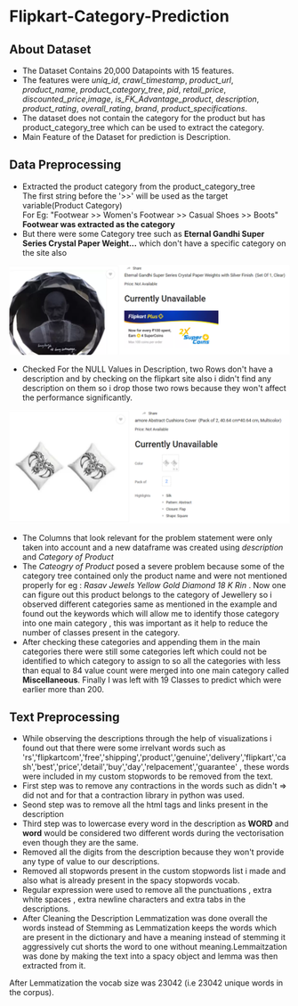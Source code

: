 # Flipkart-Category-Prediction

## About Dataset
* The Dataset Contains 20,000 Datapoints with 15 features.
* The features were *uniq_id*, *crawl_timestamp*, *product_url*, *product_name*,
*product_category_tree*, *pid*, *retail_price*, *discounted_price*,*image*, *is_FK_Advantage_product*, *description*, *product_rating*,
*overall_rating*, *brand*, *product_specifications*.
* The dataset does not contain the category for the product but has product_category_tree which can be used to extract the category.
* Main Feature of the Dataset for prediction is Description.

## Data Preprocessing
- Extracted the product category from the product_category_tree<br>
The first string before the '>>' will be used as the target variable(Product Category)<br>
For Eg: "Footwear >> Women\'s Footwear >> Casual Shoes >> Boots" **Footwear was extracted as the category**<br>
- But there were some Category tree such as **Eternal Gandhi Super Series Crystal Paper Weight...** which don't have a specific category on the site also
<img src=https://github.com/NishantSushmakar/Flipkart-Category-Prediction/blob/main/images/Capture.PNG>

- Checked For the NULL Values in Description, two Rows don't have a description and by checking on the flipkart site also i didn't find any description on them so i drop those two rows because they won't affect the performance significantly.

<img src =https://github.com/NishantSushmakar/Flipkart-Category-Prediction/blob/main/images/img2.PNG>

- The Columns that look relevant for the problem statement were only taken into account and a new dataframe was created using *description* and *Category of Product*
- The *Cateogry of Product* posed a severe problem because some of the category tree contained only the product name and were not mentioned properly for eg : *Rasav Jewels Yellow Gold Diamond 18 K Rin* . Now one can figure out this product belongs to the category of Jewellery so i observed different categories same as mentioned in the example and found out the keywords which will allow me to identify those category into one main category , this was important as it help to reduce the number of classes present in the category.
- After checking these categories and appending them in the main categories there were still some categories left which could not be identified to which category to assign to so all the categories with less than equal to 84 value count were merged into one main category called **Miscellaneous**. Finally I was left with 19 Classes to predict which were earlier more than 200.

## Text Preprocessing
- While observing the descriptions through the help of visualizations i found out that there were some irrelvant words such as 'rs','flipkartcom','free','shipping','product','genuine','delivery','flipkart','cash','best','price','detail','buy','day','relpacement','guarantee' ,  these words were included in my custom stopwords to be removed from the text.
- First step was to remove any contractions in the words such as didn't => did not and for that a contraction library in python was used.
- Seond step was to remove all the html tags and links present in the description 
- Third step was to lowercase every word in the description as **WORD** and **word** would be considered two different words during the vectorisation even though they are the same. 
- Removed all the digits from the description because they won't provide any type of value to our descriptions.
- Removed all stopwords present in the custom stopwords list i made and also what is already present in the spacy stopwords vocab.
- Regular expression were used to remove all the punctuations , extra white spaces , extra newline characters and extra tabs in the descriptions.
- After Cleaning the Description Lemmatization was done overall the words instead of Stemming as Lemmatization keeps the words which are present in the dictionary and have a meaning instead of stemming it aggressively cut shorts the word to one without meaning.Lemmaitzation was done by making the text into a spacy object and lemma was then extracted from it.<br>

After Lemmatization the vocab size was 23042 (i.e 23042 unique words in the corpus).



